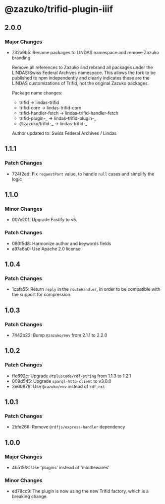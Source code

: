 # @zazuko/trifid-plugin-iiif

## 2.0.0

### Major Changes

- 732a9b5: Rename packages to LINDAS namespace and remove Zazuko branding

  Remove all references to Zazuko and rebrand all packages under the LINDAS/Swiss Federal Archives namespace. This allows the fork to be published to npm independently and clearly indicates these are the LINDAS customizations of Trifid, not the original Zazuko packages.

  Package name changes:

  - trifid → lindas-trifid
  - trifid-core → lindas-trifid-core
  - trifid-handler-fetch → lindas-trifid-handler-fetch
  - trifid-plugin-_ → lindas-trifid-plugin-_
  - @zazuko/trifid-_ → lindas-trifid-_

  Author updated to: Swiss Federal Archives / Lindas

## 1.1.1

### Patch Changes

- 724f2ed: Fix `requestPort` value, to handle `null` cases and simplify the logic

## 1.1.0

### Minor Changes

- 007e201: Upgrade Fastify to v5.

### Patch Changes

- 080f5d8: Harmonize author and keywords fields
- a97a6a0: Use Apache 2.0 license

## 1.0.4

### Patch Changes

- 1cafa55: Return `reply` in the `routeHandler`, in order to be compatible with the support for compression.

## 1.0.3

### Patch Changes

- 7442b22: Bump `@zazuko/env` from 2.1.1 to 2.2.0

## 1.0.2

### Patch Changes

- ffe692c: Upgrade `@tpluscode/rdf-string` from 1.1.3 to 1.2.1
- 009d545: Upgrade `sparql-http-client` to v3.0.0
- 3e60879: Use `@zazuko/env` instead of `rdf-ext`

## 1.0.1

### Patch Changes

- 2bfe266: Remove `@rdfjs/express-handler` dependency

## 1.0.0

### Major Changes

- 4b515f8: Use 'plugins' instead of 'middlewares'

### Minor Changes

- ed78cc9: The plugin is now using the new Trifid factory, which is a breaking change.
